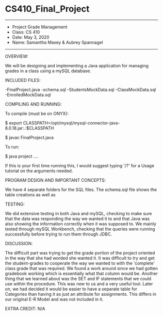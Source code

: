 # CS410_Final_Project

****************
* Project Grade Management
* Class: CS 410
* Date: May 3, 2020
* Name: Samantha Maxey & Aubrey Spannagel
**************** 

OVERVIEW:

We will be designing and implementing a Java application for managing grades in a class using a mySQL database.

INCLUDED FILES:

-FinalProject.java
-schema.sql
-StudentsMockData.sql
-ClassMockData.sql
-EnrolledMockData.sql

COMPILING AND RUNNING:

To compile (must be on ONYX):

$ export CLASSPATH=/opt/mysql/mysql-connector-java-8.0.18.jar:.:$CLASSPATH

$ javac FinalProject.java

To run:

$ java project ....

If this is your first time running this, I would suggest typing '/?' for a Usage tutorial on the arguments needed.


PROGRAM DESIGN AND IMPORTANT CONCEPTS:

We have 4 separate folders for the SQL files. The schema.sql file shows the table creations as well as 

TESTING:

We did extensive testing in both Java and mySQL, checking to make sure that the data was responding the way we wanted it to and that Java was also showing the information correctly when it was supposed to. We mainly tested through mySQL Workbench, checking that the queries were running successfully before trying to run them through JDBC. 


DISCUSSION:
 
The difficult part was trying to get the grade portion of the project oriented in the way that she had worded she wanted it. It was difficult to try and get the student-grades to cooperate the way we wanted to with the 'complete' class grade that was required. We found a work around since we had gotten gradebook working which is essentially what that column would be. Another thing that we learned about was the SET and IF statements that we could use within the procedure. This was new to us and a very useful tool. Later on, we had decided it would be easier to have a separate table for Categories than having it as just an attribute for assignments. This differs in our original E-R Model and was not included in it.
 
EXTRA CREDIT:
N/A
